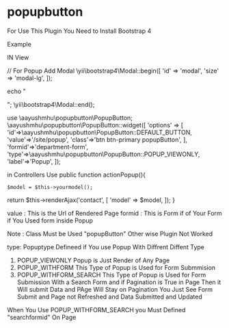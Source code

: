 # popupbutton

For Use This Plugin You Need to Install Bootstrap 4

Example

IN View

// For Popup Add Modal
\yii\bootstrap4\Modal::begin([
'id' => 'modal',
'size' => 'modal-lg',
]);

echo "<div id='modalContent'></div>";
\yii\bootstrap4\Modal::end();

use \aayushmhu\popupbutton\PopupButton;
\aayushmhu\popupbutton\PopupButton::widget([
'options' => [
'id'=>\aayushmhu\popupbutton\PopupButton::DEFAULT_BUTTON,
'value'=>'/site/popup',
'class'=>'btn btn-primary popupButton',
],
'formid'=>'department-form',
'type'=>\aayushmhu\popupbutton\PopupButton::POPUP_VIEWONLY,
'label'=>'Popup',
]);

in Controllers Use
public function actionPopup(){

    $model = $this->yourmodel();

return $this->renderAjax('contact', [
'model' => $model,
]);
}

value : This is the Url of Rendered Page
formid : This is Form if of Your Form if You Used form inside Popup

Note : Class Must be Used "popupButton" Other wise Plugin Not Worked

type: Popuptype Defineed if You use Popup With Diffrent Diffent Type

1. POPUP_VIEWONLY Popup is Just Render of Any Page
2. POPUP_WITHFORM This Type of Popup is Used for Form Submmision
3. POPUP_WITHFORM_SEARCH This Type of Popup is Used for Form Submission With a Search Form and if Pagination is True in Page Then it Will submit Data and PAge Will Stay on Pagination You Just See Form Submit and Page not Refreshed and Data Submitted and Updated

When You Use POPUP_WITHFORM_SEARCH you Must Defined "searchformid" On Page
